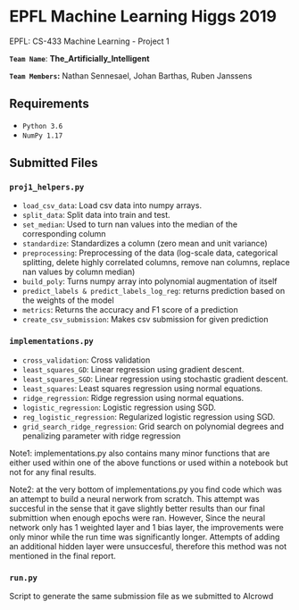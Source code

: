 # EPFL Machine Learning Higgs 2019
EPFL: CS-433 Machine Learning - Project 1 

**`Team Name`**: **The_Artificially_Intelligent**

**`Team Members`:** Nathan Sennesael, Johan Barthas, Ruben Janssens

## Requirements

* ```Python 3.6``` 
* ```NumPy 1.17``` 

## Submitted Files

### ```proj1_helpers.py```
- `load_csv_data`: Load csv data into numpy arrays.
- `split_data`: Split data into train and test.
- `set_median`: Used to turn nan values into the median of the corresponding column
- `standardize`: Standardizes a column (zero mean and unit variance)
- `preprocessing`: Preprocessing of the data (log-scale data, categorical splitting, delete highly correlated columns, remove nan columns, replace nan values by column median)
- `build_poly`: Turns numpy array into polynomial augmentation of itself
- `predict_labels & predict_labels_log_reg`: returns prediction based on the weights of the model
- `metrics`: Returns the accuracy and F1 score of a prediction
- `create_csv_submission`: Makes csv submission for given prediction

### ```implementations.py```
- `cross_validation`: Cross validation
- `least_squares_GD`: Linear regression using gradient descent.
- `least_squares_SGD`: Linear regression using stochastic gradient descent.
- `least_squares`: Least squares regression using normal equations.
- `ridge_regression`: Ridge regression using normal equations.
- `logistic_regression`: Logistic regression using SGD.
- `reg_logistic_regression`: Regularized logistic regression using SGD.
- `grid_search_ridge_regression`: Grid search on polynomial degrees and penalizing parameter with ridge regression

Note1: implementations.py also contains many minor functions that are either used within one of the above functions or used within a notebook but not for any final results.

Note2: at the very bottom of implementations.py you find code which was an attempt to build a neural nerwork from scratch. This attempt was succesful in the sense that it gave slightly better results than our final submittion when enough epochs were ran. However, Since the neural network only has 1 weighted layer and 1 bias layer, the improvements were only minor while the run time was significantly longer. Attempts of adding an additional hidden layer were unsuccesful, therefore this method was not mentioned in the final report.

### ```run.py```

Script to generate the same submission file as we submitted to AIcrowd



